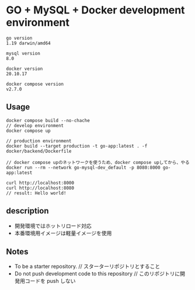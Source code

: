# GO + MySQL + Docker development environment

```
go version
1.19 darwin/amd64

mysql version
8.0

docker version
20.10.17

docker compose version
v2.7.0
```

## Usage

```
docker compose build --no-chache
// develop environment
docker compose up

// production environment
docker build --target production -t go-app:latest . -f docker/backend/Dockerfile

// docker compose upのネットワークを使うため、docker compose upしてから、やる
docker run --rm --network go-mysql-dev_default -p 8080:8000 go-app:latest

curl http://localhost:8000
curl http://localhost:8080
// result: Hello world!
```

## description

- 開発環境ではホットリロード対応
- 本番環境用イメージは軽量イメージを使用

## Notes

- To be a starter repository. // スターターリポジトリとすること
- Do not push development code to this repository // このリポジトリに開発用コードを push しない
